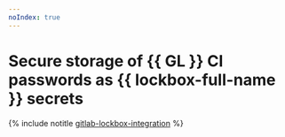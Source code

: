 ```yaml
---
noIndex: true
---
```


# Secure storage of {{ GL }} CI passwords as {{ lockbox-full-name }} secrets

{% include notitle [gitlab-lockbox-integration](../../_tutorials/security/gitlab-lockbox-integration.md) %}
